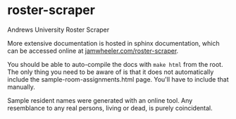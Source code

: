 # roster-scraper
Andrews University Roster Scraper

More extensive documentation is hosted in sphinx documentation, which
can be accessed online at [jamwheeler.com/roster-scraper](jamwheeler.com/roster-scraper).

You should be able to auto-compile the docs with `make html` from the root.
The only thing you need to be aware of is that it does not automatically
include the sample-room-assignments.html page. You'll have to include
that manually.

Sample resident names were generated with an online tool. Any resemblance
to any real persons, living or dead, is purely coincidental.
